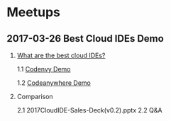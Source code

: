 # Meetups
## 2017-03-26 Best Cloud IDEs Demo

1. [What are the best cloud IDEs?](https://www.slant.co/topics/713/~best-cloud-ides)

   1.1 [Codenvy Demo](https://codenvy.io/)
   
   1.2 [Codeanywhere Demo](https://codeanywhere.com/)
   
2. Comparison

   2.1 2017CloudIDE-Sales-Deck(v0.2).pptx
   2.2 Q&A
